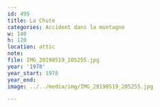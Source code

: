 ```yaml
---
id: 495
title: La Chute
categories: Accident dans la montagne
w: 140
h: 120
location: attic
note:
file: IMG_20190519_205255.jpg
year: '1978'
year_start: 1978
year_end:
image: ../../media/img/IMG_20190519_205255.jpg

---
```

